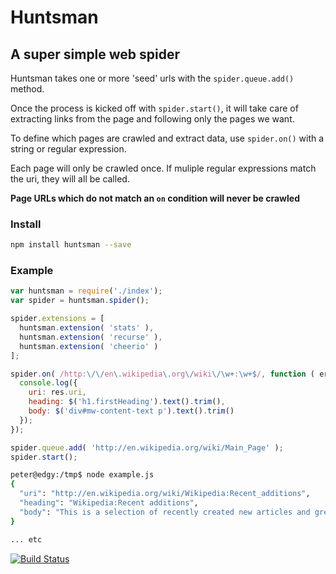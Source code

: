 
# Huntsman

## A super simple web spider

Huntsman takes one or more 'seed' urls with the `spider.queue.add()` method.

Once the process is kicked off with `spider.start()`, it will take care of extracting links from the page and following only the pages we want.

To define which pages are crawled and extract data, use `spider.on()` with a string or regular expression.

Each page will only be crawled once. If muliple regular expressions match the uri, they will all be called.

**Page URLs which do not match an `on` condition will never be crawled**

### Install

```bash
npm install huntsman --save
```

### Example

```javascript
var huntsman = require('./index');
var spider = huntsman.spider();

spider.extensions = [
  huntsman.extension( 'stats' ),
  huntsman.extension( 'recurse' ),
  huntsman.extension( 'cheerio' )
];

spider.on( /http:\/\/en\.wikipedia\.org\/wiki\/\w+:\w+$/, function ( err, res, body, $ ){
  console.log({
    uri: res.uri,
    heading: $('h1.firstHeading').text().trim(),
    body: $('div#mw-content-text p').text().trim()
  });
});

spider.queue.add( 'http://en.wikipedia.org/wiki/Main_Page' );
spider.start();
```

```bash
peter@edgy:/tmp$ node example.js 
{
  "uri": "http://en.wikipedia.org/wiki/Wikipedia:Recent_additions",
  "heading": "Wikipedia:Recent additions",
  "body": "This is a selection of recently created new articles and greatly expanded former stub articles on Wikipedia that were featured on the Main Page as part of Did you know? You can submit new pages for consideration. (Archives are grouped by month of Main page appearance.)Tip: To find which archive contains the fact that appeared on Did You Know?, return to the article and click \"What links here\" to the left of the article. Then, in the dropdown menu provided for namespace, choose Wikipedia and click \"Go\". When you find \"Wikipedia:Recent additions\" and a number, click it and search for the article name.\n\nCurrent archive"
}

... etc
```

[![Build Status](https://travis-ci.org/missinglink/huntsman.png?branch=master)](https://travis-ci.org/missinglink/huntsman)